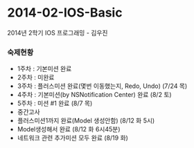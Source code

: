 2014-02-IOS-Basic
=================

2014년 2학기 IOS 프로그래밍 - 김우진


### 숙제현황 ###

- 1주차 : 기본미션 완료
- 2주차 : 미완료
- 3주차 : 플러스미션 완료(몇번 이동했는지, Redo, Undo) (7/24 목)
- 4주차 : 기본미션(by NSNotification Center) 완료 (8/2 토)
- 5주차 : 미션 #1 완료 (8/7 목)
- 중간고사
 - 플러스미션1까지 완료(Model 생성안함) (8/12 화 5시)
 - Model생성해서 완료 (8/12 화 6시45분)
 - 네트워크 관련 추가미션 모두 완료 (8/19 화)
